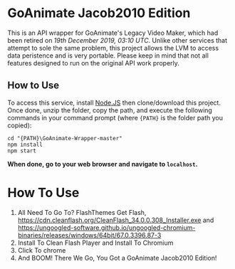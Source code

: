 # GoAnimate Jacob2010 Edition
This is an API wrapper for GoAnimate's Legacy Video Maker, which had been retired on *19th December 2019, 03:10 UTC*.	Unlike other services that attempt to sole the same problem, this project allows the LVM to access data peristence and is very portable.  Please keep in mind that not all features designed to run on the original API work properly.
## How to Use
To access this service, install [Node.JS](https://nodejs.org/en/) then clone/download this project.	Once done, unzip the folder, copy the path, and execute the following commands in your command prompt (where `{PATH}` is the folder path you copied):
```console
cd "{PATH}\GoAnimate-Wrapper-master"
npm install
npm start
```
**When done, go to your web browser and navigate to `localhost`.**


# How To Use

1. All Need To Go To? FlashThemes Get Flash, https://cdn.cleanflash.org/CleanFlash_34.0.0.308_Installer.exe and https://ungoogled-software.github.io/ungoogled-chromium-binaries/releases/windows/64bit/67.0.3396.87-3
2. Install To Clean Flash Player and Install To Chromium
3. Click To chrome
4. And BOOM! There We Go, You Got a GoAnimate Jacob2010 Edition!


